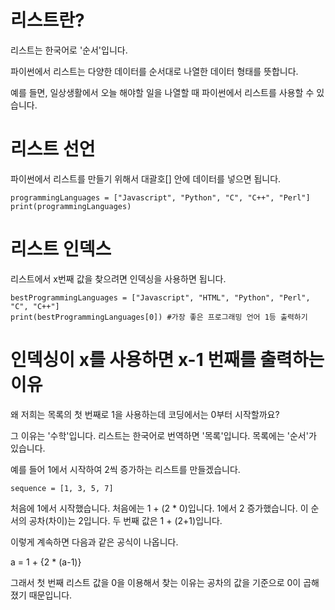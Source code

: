 # 리스트란?
리스트는 한국어로 '순서'입니다.

파이썬에서 리스트는 다양한 데이터를 순서대로 나열한 데이터 형태를 뜻합니다.

예를 들면, 일상생활에서 오늘 해야할 일을 나열할 때 파이썬에서 리스트를 사용할 수 있습니다.

# 리스트 선언
파이썬에서 리스트를 만들기 위해서 대괄호[] 안에 데이터를 넣으면 됩니다.

```
programmingLanguages = ["Javascript", "Python", "C", "C++", "Perl"]
print(programmingLanguages)
```

# 리스트 인덱스
리스트에서 x번째 값을 찾으려면 인덱싱을 사용하면 됩니다.

```
bestProgrammingLanguages = ["Javascript", "HTML", "Python", "Perl", "C", "C++"]
print(bestProgrammingLanguages[0]) #가장 좋은 프로그래밍 언어 1등 출력하기
```

# 인덱싱이 x를 사용하면 x-1 번째를 출력하는 이유
왜 저희는 목록의 첫 번째로 1을 사용하는데 코딩에서는 0부터 시작할까요?

그 이유는 '수학'입니다. 리스트는 한국어로 번역하면 '목록'입니다. 목록에는 '순서'가 있습니다.

예를 들어 1에서 시작하여 2씩 증가하는 리스트를 만들겠습니다.

```
sequence = [1, 3, 5, 7]
```

처음에 1에서 시작했습니다. 처음에는 1 + (2 * 0)입니다.
1에서 2 증가했습니다. 이 순서의 공차(차이)는 2입니다. 두 번째 값은 1 + (2+1)입니다.

이렇게 계속하면 다음과 같은 공식이 나옵니다.

a = 1 + {2 * (a-1)}

그래서 첫 번째 리스트 값을 0을 이용해서 찾는 이유는 공차의 값을 기준으로 0이 곱해졌기 때문입니다.
